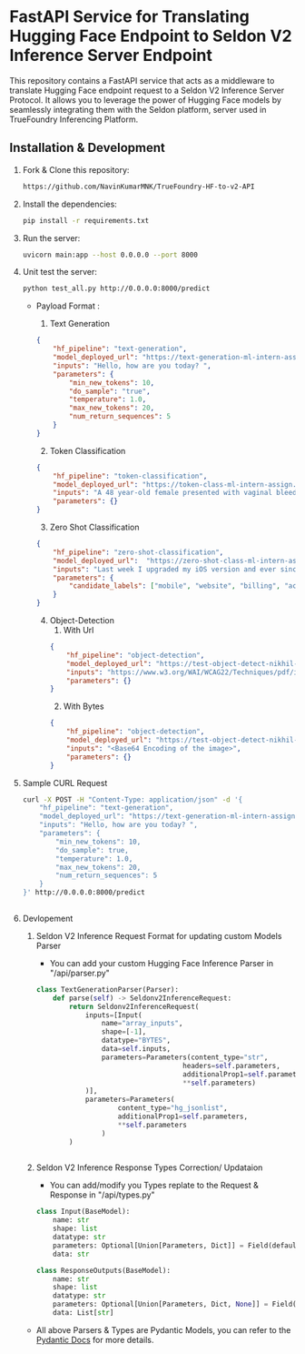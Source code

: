 # FastAPI Service for Translating Hugging Face Endpoint to Seldon V2 Inference Server Endpoint

This repository contains a FastAPI service that acts as a middleware to translate Hugging Face endpoint request to a Seldon V2 Inference Server Protocol. It allows you to leverage the power of Hugging Face models by seamlessly integrating them with the Seldon platform, server used in TrueFoundry Inferencing Platform.


## Installation & Development

1. Fork & Clone this repository:

   ```bash
   https://github.com/NavinKumarMNK/TrueFoundry-HF-to-v2-API
    ``` 

2. Install the dependencies:

    ```bash
    pip install -r requirements.txt
    ```

3. Run the server:

    ```bash
    uvicorn main:app --host 0.0.0.0 --port 8000
    ```

4. Unit test the server:

    ```bash
    python test_all.py http://0.0.0.0:8000/predict
    ```

    - Payload Format :

        1. Text Generation
        ```json
        {
            "hf_pipeline": "text-generation",
            "model_deployed_url": "https://text-generation-ml-intern-assign.tfy-gcp-standard-usce1.devtest.truefoundry.tech/v2/models/text-generation/infer",
            "inputs": "Hello, how are you today? ",
            "parameters": {
                "min_new_tokens": 10,
                "do_sample": "true",
                "temperature": 1.0,
                "max_new_tokens": 20,
                "num_return_sequences": 5
            }
        }
        ```

        2. Token Classification
        ```json
        {
            "hf_pipeline": "token-classification",
            "model_deployed_url": "https://token-class-ml-intern-assign.tfy-gcp-standard-usce1.devtest.truefoundry.tech/v2/models/token-class/infer",
            "inputs": "A 48 year-old female presented with vaginal bleeding and abnormal Pap smears. A 63 year old woman with no known cardiac history presented with a sudden onset of dyspnea requiring intubation and ventilatory support out of hospital. She denied preceding symptoms of chest discomfort, palpitations, syncope or infection. The patient was afebrile and normotensive, with a sinus tachycardia of 140 beats/min.",
            "parameters": {}
        }
        ```

        3. Zero Shot Classification
        ```json
        {
            "hf_pipeline": "zero-shot-classification",
            "model_deployed_url":  "https://zero-shot-class-ml-intern-assign.tfy-gcp-standard-usce1.devtest.truefoundry.tech/v2/models/zero-shot-class/infer",
            "inputs": "Last week I upgraded my iOS version and ever since then my phone has been overheating whenever I use your app.",
            "parameters": {
                "candidate_labels": ["mobile", "website", "billing", "account access"]
            }
        }
        ```
        4. Object-Detection
            1. With Url
            ```json
            {
                "hf_pipeline": "object-detection",
                "model_deployed_url": "https://test-object-detect-nikhil-ws.tfy-ctl-euwe1-devtest.devtest.truefoundry.tech/v2/models/test-object-detect/infer",
                "inputs": "https://www.w3.org/WAI/WCAG22/Techniques/pdf/img/table-word.jpg",
                "parameters": {}
            }
            ``` 
            2. With Bytes
            ```json
            {
                "hf_pipeline": "object-detection",
                "model_deployed_url": "https://test-object-detect-nikhil-ws.tfy-ctl-euwe1-devtest.devtest.truefoundry.tech/v2/models/test-object-detect/infer",
                "inputs": "<Base64 Encoding of the image>",
                "parameters": {}
            }
            ```

5. Sample CURL Request
    ```bash
    curl -X POST -H "Content-Type: application/json" -d '{
        "hf_pipeline": "text-generation",
        "model_deployed_url": "https://text-generation-ml-intern-assign.tfy-gcp-standard-usce1.devtest.truefoundry.tech/v2/models/text-generation/infer",
        "inputs": "Hello, how are you today? ",
        "parameters": {
            "min_new_tokens": 10,
            "do_sample": true,
            "temperature": 1.0,
            "max_new_tokens": 20,
            "num_return_sequences": 5
        }
    }' http://0.0.0.0:8000/predict
  
    ```

6. Devlopement
    1. Seldon V2 Inference Request Format for updating custom Models Parser
        - You can add your custom Hugging Face Inference Parser in "/api/parser.py"

        ```python
        class TextGenerationParser(Parser):
            def parse(self) -> Seldonv2InferenceRequest:  
                return Seldonv2InferenceRequest(
                    inputs=[Input(
                        name="array_inputs", 
                        shape=[-1], 
                        datatype="BYTES", 
                        data=self.inputs,
                        parameters=Parameters(content_type="str",
                                            headers=self.parameters,
                                            additionalProp1=self.parameters,
                                            **self.parameters)
                    )],
                    parameters=Parameters(
                            content_type="hg_jsonlist",
                            additionalProp1=self.parameters,
                            **self.parameters
                        )
                )
            
        ```

    2. Seldon V2 Inference Response Types Correction/ Updataion    
        - You can add/modify you Types replate to the Request & Response in "/api/types.py"
        ```python
        class Input(BaseModel):
            name: str
            shape: list
            datatype: str
            parameters: Optional[Union[Parameters, Dict]] = Field(default=Parameters(content_type='application/json'))
            data: str

        class ResponseOutputs(BaseModel):
            name: str
            shape: list
            datatype: str
            parameters: Optional[Union[Parameters, Dict, None]] = Field(default_factory=None)
            data: List[str]
        ```

    - All above Parsers & Types are Pydantic Models, you can refer to the [Pydantic Docs](https://pydantic-docs.helpmanual.io/) for more details.
    
    
    
    